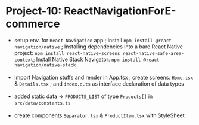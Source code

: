 # Project-10: ReactNavigationForE-commerce
- setup env. for `React Navigation` app ; install `npm install @react-navigation/native` ; Installing dependencies into a bare React Native project: `npm install react-native-screens react-native-safe-area-context`; Install Native Stack Navigator: `npm install @react-navigation/native-stack`
<br><br>
- import Navigation stuffs and render in App.tsx ; create screens: `Home.tsx` & `Details.tsx` ; and `index.d.ts` as interface declaration of data types
<br><br>
- added static data => `PRODUCTS_LIST` of type `Products[]` in `src/data/constants.ts`
<br><br>
- create components `Separator.tsx` & `ProductItem.tsx` with StyleSheet
<br><br>